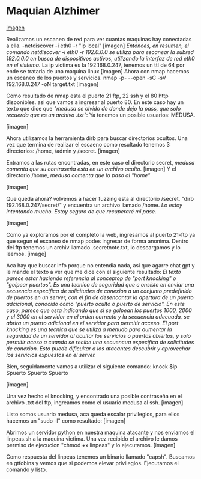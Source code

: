 # Maquian Alzhimer
[imagen](https://github.com/Qu0kk4/Qu0kk4/blob/main/HackMyVm/image/Captura%20de%20pantalla%202024-03-19%20220438.png)

Realizamos un escaneo de red para ver cuantas maquinas hay conectadas a ella.
-netdiscover -i eth0 -r "ip local"
[imagen]
*Entonces, en resumen, el comando netdiscover -i eth0 -r 192.0.0.0 se utiliza para escanear la subred 192.0.0.0 en busca de dispositivos activos, utilizando la interfaz de red eth0 en el sistema.*
La ip victima es la 192.168.0.247, tenemos un ttl de 64 por ende se trataria de una maquina linux
[imagen]
Ahora con nmap hacemos un escaneo de los puertos y servicios.
nmap -p- --open -sC -sV 192.168.0.247 -oN target.txt
[imagen]

Como resultado de nmap esta el puerto 21 ftp, 22 ssh y el 80 http disponibles. asi que vamos a ingresar al puerto 80.
En este caso hay un texto que dice que *"medusa se olvido de donde dejo la pass, que solo recuerda que es un archivo .txt"*:
Ya tenemos un posible usuarios: MEDUSA.

[imagen]

Ahora utilizamos la herramienta dirb para buscar directorios ocultos. Una vez que termina de realizar el escaeno como resultado tenemos 3 directorios: /home, /admin y /secret.
[imagen]

Entramos a las rutas encontradas, en este caso el directorio secret, *medusa comenta que su contraseña esta en un archivo oculto.*
[imagen]
Y el directorio /home, *medusa comenta que lo paso al "home"*

[imagen]

Que queda ahora? volvemos a hacer fuzzing esta al directorio /secret. "dirb 192.168.0.247/secret/" y encuentra un archivo llamado /home.
*Lo estoy intentando mucho. Estoy seguro de que recuperaré mi pase.*

[imagen]

Como ya exploramos por el completo la web, ingresamos al puerto 21-ftp ya que segun el escaneo de nmap podes ingresar de forma anonima.
Dentro del ftp tenemos un archiv llamado .secretnote.txt, lo descargamos y lo leemos.
[image]

Aca hay que buscar info porque no entendia nada, asi que agarre chat gpt y le mande el texto a ver que me dice con el siguiente resultado:
*El texto parece estar haciendo referencia al conceptop de "port knocking" o "golpear puertos". Es una tecnica de seguridad que c onsiste en enviar una secuencia especifica de solicitudes de conexion a un conjunto predefinido de puertos en un server, con el fin de desencantar la apertura de un puerto adcicional, conocido como "puerto oculto o puerto de servicio".
En este caso, parece que esta indicando que si se golpean los puertos 1000, 2000 y el 3000 en el servidor en el orden correcto y la secuencia adecuada, se abrira un puerto adicional en el servidor para permitir acceso.
El port knocking es una tecnica que se utiliza a menudo para aumentar la seguridad de un servidor al ocultar los servicios o puertos abiertos, y solo permitir aceso a cuando se recibe una secuencua especifica de solicitudes de conexion. Esto puede dificultar a los atacantes descubrir y aprovechar los servicios expuestos en el server.*

Bien, seguidamente vamos a utilizar el siguiente comando:
knock $ip $puerto $puerto $puerto

[imagen]

Una vez hecho el knocking, y encontrado una posible contraseña en el archivo .txt del ftp, ingreamos como el usuario medusa al ssh.
[imagen]

Listo somos usuario medusa, aca queda escalar privilegios, para ellos hacemos un "sudo -l" como resultado:
[imagen]

Abrimos un servidor python en nuestra maquina atacante y nos enviamos el linpeas.sh a la maquina victima.
Una vez recibido el archivo le damos permiso de ejecucion "chmod +x linpeas" y lo ejecutamos.
[imagen]

Como respuesta del linpeas tenemos un binario llamado "capsh". Buscamos en gtfobins y vemos que si podemos elevar privilegios.
Ejecutamos el comando y listo.


